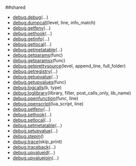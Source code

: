 
##shared

- [debug.debug](nil)(...)
- [debug.dumpcall](nil)(level, line, info_match)
- [debug.getfenv](nil)(...)
- [debug.gethook](nil)(...)
- [debug.getinfo](nil)(...)
- [debug.getlocal](nil)(...)
- [debug.getmetatable](nil)(...)
- [debug.getparams](nil)(func)
- [debug.getparamsx](nil)(func)
- [debug.getprettysource](nil)(level, append_line, full_folder)
- [debug.getregistry](nil)(...)
- [debug.getupvalue](nil)(...)
- [debug.getupvalues](nil)(func)
- [debug.logcalls](nil)(b, type)
- [debug.loglibrary](nil)(library, filter, post_calls_only, lib_name)
- [debug.openfunction](nil)(func, line)
- [debug.openscript](nil)(lua_script, line)
- [debug.setfenv](nil)(...)
- [debug.sethook](nil)(...)
- [debug.setlocal](nil)(...)
- [debug.setmetatable](nil)(...)
- [debug.setupvalue](nil)(...)
- [debug.stepin](nil)()
- [debug.trace](nil)(skip_print)
- [debug.traceback](nil)(...)
- [debug.upvalueid](nil)(...)
- [debug.upvaluejoin](nil)(...)